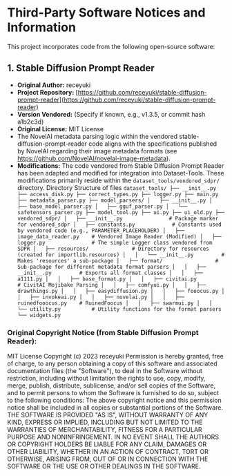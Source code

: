 # Third-Party Software Notices and Information

This project incorporates code from the following open-source software:

## 1. Stable Diffusion Prompt Reader

*   **Original Author:** receyuki
*   **Project Repository:** [https://github.com/receyuki/stable-diffusion-prompt-reader](https://github.com/receyuki/stable-diffusion-prompt-reader)
*   **Version Vendored:** (Specify if known, e.g., v1.3.5, or commit hash a1b2c3d)
*   **Original License:** MIT License
*   The NovelAI metadata parsing logic within the vendored stable-diffusion-prompt-reader code aligns with the specifications published by NovelAI regarding their image metadata formats (see https://github.com/NovelAI/novelai-image-metadata).
*   **Modifications:** The code vendored from Stable Diffusion Prompt Reader has been adapted and modified for integration into Dataset-Tools. These modifications primarily reside within the `dataset_tools/vendored_sdpr/` directory.
Directory Structure of files 
`dataset_tools/
├── __init__.py
├── access_disk.py
├── correct_types.py
├── logger.py
├── main.py
├── metadata_parser.py
├── model_parsers/
│   ├── __init__.py
│   ├── base_model_parser.py
│   ├── gguf_parser.py
│   └── safetensors_parser.py
├── model_tool.py
├── ui.py
├── ui_old.py
├── vendored_sdpr/
│   ├── __init__.py               # Package marker for vendored_sdpr
│   ├── constants.py            # Constants used by vendored code (e.g., PARAMETER_PLACEHOLDER)
│   ├── image_data_reader.py    # Vendored Image Reader (Modified)
│   ├── logger.py               # The simple Logger class vendored from SDPR
│   ├── resources/              # Directory for resources (created for importlib.resources)
│   │   └── __init__.py         # Makes 'resources' a sub-package
│   ├── format/                 # Sub-package for different metadata format parsers
│   │   ├── __init__.py         # Exports all format classes
│   │   ├── a1111.py
│   │   ├── base_format.py
│   │   ├── civitai.py          # CivitAI Mojibake Parsing
│   │   ├── comfyui.py
│   │   ├── drawthings.py
│   │   ├── easydiffusion.py
│   │   ├── fooocus.py
│   │   ├── invokeai.py
│   │   ├── novelai.py
│   │   ├── ruinedfooocus.py    # RuinedFoocus
│   │   ├── swarmui.py
│   │   └── utility.py          # Utility functions for the format parsers
└── widgets.py` 

### Original Copyright Notice (from Stable Diffusion Prompt Reader):

MIT License
Copyright (c) 2023 receyuki
Permission is hereby granted, free of charge, to any person obtaining a copy
of this software and associated documentation files (the "Software"), to deal
in the Software without restriction, including without limitation the rights
to use, copy, modify, merge, publish, distribute, sublicense, and/or sell
copies of the Software, and to permit persons to whom the Software is
furnished to do so, subject to the following conditions:
The above copyright notice and this permission notice shall be included in all
copies or substantial portions of the Software.
THE SOFTWARE IS PROVIDED "AS IS", WITHOUT WARRANTY OF ANY KIND, EXPRESS OR
IMPLIED, INCLUDING BUT NOT LIMITED TO THE WARRANTIES OF MERCHANTABILITY,
FITNESS FOR A PARTICULAR PURPOSE AND NONINFRINGEMENT. IN NO EVENT SHALL THE
AUTHORS OR COPYRIGHT HOLDERS BE LIABLE FOR ANY CLAIM, DAMAGES OR OTHER
LIABILITY, WHETHER IN AN ACTION OF CONTRACT, TORT OR OTHERWISE, ARISING FROM,
OUT OF OR IN CONNECTION WITH THE SOFTWARE OR THE USE OR OTHER DEALINGS IN THE
SOFTWARE.

